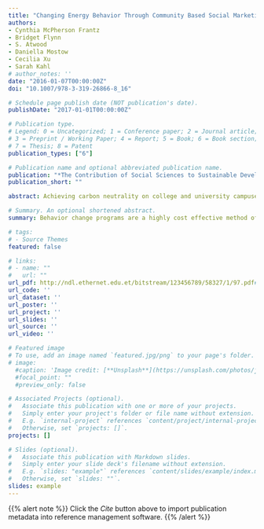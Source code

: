 ```yaml
---
title: "Changing Energy Behavior Through Community Based Social Marketing"
authors:
- Cynthia McPherson Frantz
- Bridget Flynn
- S. Atwood
- Daniella Mostow
- Cecilia Xu
- Sarah Kahl
# author_notes: ''
date: "2016-01-07T00:00:00Z"
doi: "10.1007/978-3-319-26866-8_16"

# Schedule page publish date (NOT publication's date).
publishDate: "2017-01-01T00:00:00Z"

# Publication type.
# Legend: 0 = Uncategorized; 1 = Conference paper; 2 = Journal article;
# 3 = Preprint / Working Paper; 4 = Report; 5 = Book; 6 = Book section;
# 7 = Thesis; 8 = Patent
publication_types: ["6"]

# Publication name and optional abbreviated publication name.
publication: "*The Contribution of Social Sciences to Sustainable Development at Universities, World Sustainability Series"
publication_short: ""

abstract: Achieving carbon neutrality on college and university campuses will require more than just new technologies. Behavior change programs are a highly cost effective method of reducing costs and carbon emissions; however most facilities and sustainability offices lack training in the social science of behavior change. This paper introduces readers to Community Based Social Marketing (CBSM), a systematic, empirically grounded approach to behavior change. A team of faculty, staff, and students used CBSM to develop the behavioral component of Oberlin College’s Climate Action Plan—targeted to eliminate 10–15 % of the College’s carbon emissions. After analyzing the College’s Greenhouse Gas Inventory we identified a short list of behaviors associated with significant carbon emissions to target for further study. Quantitative surveys, qualitative focus groups, and field observations were used to collect baseline data on these behaviors, as well as to identify the key barriers to changing them. Two behaviors were targeted for initial intervention: turning off lights in unused classrooms, and using cold water for washing laundry. We developed interventions using insights from our survey results as well as insights from behavior change research, and conducted two field studies to evaluate their effectiveness. This paper concludes with a discussion of lessons learned and suggestions for the implementation of CBSM research programs at other institutions. The approach described here is replicable at other institutions. It also provides students with an engaging real world context in which to learn and practice basic research skills, thus furthering a core curricular goal of higher education.

# Summary. An optional shortened abstract.
summary: Behavior change programs are a highly cost effective method of reducing costs and carbon emissions; however most facilities and sustainability offices lack training in the social science of behavior change. This paper introduces readers to Community Based Social Marketing (CBSM), a systematic, empirically grounded approach to behavior change.

# tags:
# - Source Themes
featured: false

# links:
# - name: ""
#   url: ""
url_pdf: http://ndl.ethernet.edu.et/bitstream/123456789/58327/1/97.pdf#page=258
url_code: ''
url_dataset: ''
url_poster: ''
url_project: ''
url_slides: ''
url_source: ''
url_video: ''

# Featured image
# To use, add an image named `featured.jpg/png` to your page's folder. 
# image:
  #caption: 'Image credit: [**Unsplash**](https://unsplash.com/photos/jdD8gXaTZsc)'
  #focal_point: ""
  #preview_only: false

# Associated Projects (optional).
#   Associate this publication with one or more of your projects.
#   Simply enter your project's folder or file name without extension.
#   E.g. `internal-project` references `content/project/internal-project/index.md`.
#   Otherwise, set `projects: []`.
projects: []

# Slides (optional).
#   Associate this publication with Markdown slides.
#   Simply enter your slide deck's filename without extension.
#   E.g. `slides: "example"` references `content/slides/example/index.md`.
#   Otherwise, set `slides: ""`.
slides: example
---
```


{{% alert note %}}
Click the *Cite* button above to import publication metadata into reference management software.
{{% /alert %}}
